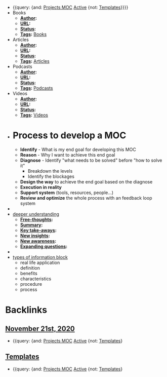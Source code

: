 - {{query: {and: [Projects MOC](<Projects MOC.md>) [Active](<Active.md>) {not: [Templates](<Templates.md>)}}}}
- Books
    - **[Author](<Author.md>):**
    - **[URL](<URL.md>):**
    - **[Status](<Status.md>):**
    - **[Tags](<Tags.md>):** [Books](<Books.md>)
- Articles
    - **[Author](<Author.md>):**
    - **[URL](<URL.md>):**
    - **[Status](<Status.md>):**
    - **[Tags](<Tags.md>):** [Articles](<Articles.md>)
- Podcasts
    - **[Author](<Author.md>):**
    - **[URL](<URL.md>):**
    - **[Status](<Status.md>):**
    - **[Tags](<Tags.md>):** [Podcasts](<Podcasts.md>)
- Videos
    - **[Author](<Author.md>):**
    - **[URL](<URL.md>):**
    - **[Status](<Status.md>):**
    - **[Tags](<Tags.md>):** [Videos](<Videos.md>)
- # Process to develop a MOC
    - **Identify** - What is my end goal for developing this MOC
    - **Reason** - Why I want to achieve this end goal
    - **Diagnose** - Identify "what needs to be solved" before "how to solve it"
        - Breakdown the levels
        - Identify the blockages
    - **Design the way** to achieve the end goal based on the diagnose
    - **Execution in reality**
    - **Support system** (tools, resources, people...)
    - **Review and optimize** the whole process with an feedback loop system 
- 
- [deeper understanding](<deeper understanding.md>)
    - **[Free-thoughts](<Free-thoughts.md>):**
    - **[Summary](<Summary.md>):**
    - **[Key take-aways](<Key take-aways.md>):**
    - **[New insights](<New insights.md>):**
    - **[New awareness](<New awareness.md>):**
    - **[Expanding questions](<Expanding questions.md>):**
- 
- [types of information block](<types of information block.md>)
    - real life application
    - definition
    - benefits 
    - characteristics
    - procedure
    - process

# Backlinks
## [November 21st, 2020](<November 21st, 2020.md>)
- {{query: {and: [Projects MOC](<Projects MOC.md>) [Active](<Active.md>) {not: [Templates](<Templates.md>)}

## [Templates](<Templates.md>)
- {{query: {and: [Projects MOC](<Projects MOC.md>) [Active](<Active.md>) {not: [Templates](<Templates.md>)}

